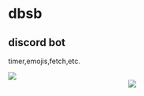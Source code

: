 # dbsb

## discord bot

timer,emojis,fetch,etc.

<img src="https://img.shields.io/github/repo-size/lefth-nd/dbsb" />
<div align=center>
<img src="https://user-images.githubusercontent.com/74050386/192673457-e00a2ad6-7de7-4d14-b445-47b540d3c798.png" />


</div>


